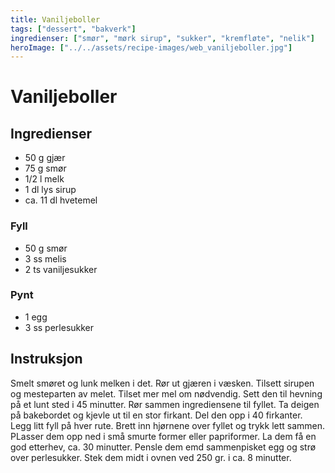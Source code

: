 ```yaml
---
title: Vaniljeboller
tags: ["dessert", "bakverk"]
ingredienser: ["smør", "mørk sirup", "sukker", "kremfløte", "nelik"]
heroImage: ["../../assets/recipe-images/web_vaniljeboller.jpg"]
---
```


# Vaniljeboller

## Ingredienser

- 50 g gjær
- 75 g smør
- 1/2 l melk
- 1 dl lys sirup
- ca. 11 dl hvetemel

### Fyll

- 50 g smør
- 3 ss melis
- 2 ts vaniljesukker

### Pynt

- 1 egg
- 3 ss perlesukker

## Instruksjon

Smelt smøret og lunk melken i det. Rør ut gjæren i væsken. Tilsett sirupen og mesteparten av melet. Tilset mer mel om nødvendig. Sett den til hevning på et lunt sted i 45 minutter. Rør sammen ingrediensene til fyllet. Ta deigen på bakebordet og kjevle ut til en stor firkant. Del den opp i 40 firkanter. Legg litt fyll på hver rute. Brett inn hjørnene over fyllet og trykk lett sammen. PLasser dem opp ned i små smurte former eller papriformer. La dem få en god etterhev, ca. 30 minutter. Pensle dem emd sammenpisket egg og strø over perlesukker. Stek dem midt i ovnen ved 250 gr. i ca. 8 minutter.
